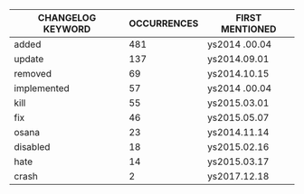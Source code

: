 | CHANGELOG KEYWORD | OCCURRENCES | FIRST MENTIONED |
|-------------------|-------------|-----------------|
| added             |         481 | ys2014 .00.04   |
| update            |         137 | ys2014.09.01    |
| removed           |          69 | ys2014.10.15    |
| implemented       |          57 | ys2014 .00.04   |
| kill              |          55 | ys2015.03.01    |
| fix               |          46 | ys2015.05.07    |
| osana             |          23 | ys2014.11.14    |
| disabled          |          18 | ys2015.02.16    |
| hate              |          14 | ys2015.03.17    |
| crash             |           2 | ys2017.12.18    |
